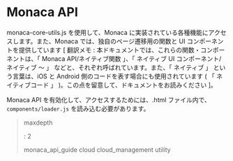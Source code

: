 Monaca API
==========

monaca-core-utils.js を使用して、Monaca
に実装されている各種機能にアクセスします。また、Monaca
では、独自のページ遷移用の関数と UI コンポーネントを提供しています \[
翻訳メモ : 本ドキュメントでは、これらの関数・コンポーネントは、「 Monaca
API/ネイティブ関数 」、「 ネイティブ UI コンポーネント/ネイティブ ～ 」
などと、それぞれ呼ばれています。また、「 ネイティブ 」 という言葉は、iOS
と Android 側のコードを表す場合にも使用されています ( 「
ネイティブコード 」 )。この点を留意して、ドキュメントをお読みください
\]。

<div class="admonition note">

Monaca API を有効化して、アクセスするためには、.html
ファイル内で、`components/loader.js` を読み込む必要があります。

</div>

> maxdepth
>
> :   2
>
> monaca\_api\_guide cloud cloud\_management utility
